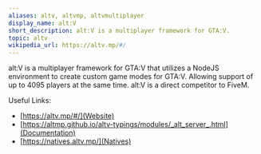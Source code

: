 ```yaml
---
aliases: altv, altvmp, altvmultiplayer
display_name: alt:V
short_description: alt:V is a multiplayer framework for GTA:V.
topic: altv
wikipedia_url: https://altv.mp/#/
---
```


alt:V is a multiplayer framework for GTA:V that utilizes a NodeJS environment to create custom game modes for GTA:V. Allowing support of up to 4095 players at the same time. alt:V is a direct competitor to FiveM.

Useful Links:

- [https://altv.mp/#/](Website)
- [https://altmp.github.io/altv-typings/modules/_alt_server_.html](Documentation)
- [https://natives.altv.mp/](Natives)

